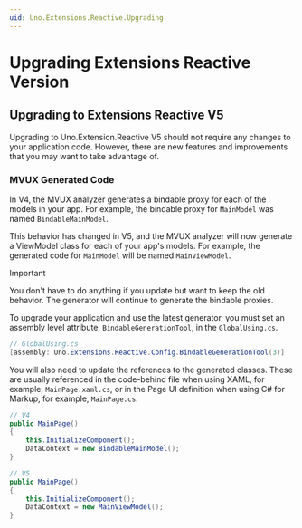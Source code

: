 ```yaml
---
uid: Uno.Extensions.Reactive.Upgrading
---
```


# Upgrading Extensions Reactive Version

## Upgrading to Extensions Reactive V5

Upgrading to Uno.Extension.Reactive V5 should not require any changes to your application code. However, there are new features and improvements that you may want to take advantage of.

### MVUX Generated Code

In V4, the MVUX analyzer generates a bindable proxy for each of the models in your app. For example, the bindable proxy for `MainModel` was named `BindableMainModel`.

This behavior has changed in V5, and the MVUX analyzer will now generate a ViewModel class for each of your app's models. For example, the generated code for `MainModel` will be named `MainViewModel`.

> [!IMPORTANT]
> You don't have to do anything if you update but want to keep the old behavior. The generator will continue to generate the bindable proxies.

To upgrade your application and use the latest generator, you must set an assembly level attribute, `BindableGenerationTool`, in the `GlobalUsing.cs`.

```csharp
// GlobalUsing.cs
[assembly: Uno.Extensions.Reactive.Config.BindableGenerationTool(3)]
```

You will also need to update the references to the generated classes. These are usually referenced in the code-behind file when using XAML, for example, `MainPage.xaml.cs`, or in the Page UI definition when using C# for Markup, for example, `MainPage.cs`.

```csharp
// V4
public MainPage()
{
    this.InitializeComponent();
    DataContext = new BindableMainModel();
}
```

```csharp
// V5
public MainPage()
{
    this.InitializeComponent();
    DataContext = new MainViewModel();
}
```
